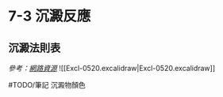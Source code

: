 # 7-3 沉澱反應
## 沉澱法則表
*參考：[網路資源](https://www.scribd.com/document/614029207/%E6%B2%89%E6%BE%B1%E8%A6%8F%E5%89%87%E8%A1%A8)*
![[Excl-0520.excalidraw|Excl-0520.excalidraw]]

#TODO/筆記 沉澱物顏色